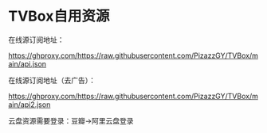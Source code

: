# TVBox自用资源

在线源订阅地址：

https://ghproxy.com/https://raw.githubusercontent.com/PizazzGY/TVBox/main/api.json

在线源订阅地址（去广告）：

https://ghproxy.com/https://raw.githubusercontent.com/PizazzGY/TVBox/main/api2.json

云盘资源需要登录：豆瓣→阿里云盘登录
